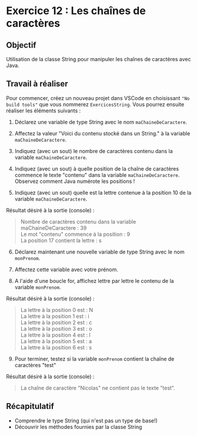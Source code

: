# Exercice 12 : Les chaînes de caractères

## Objectif
Utilisation de la classe String pour manipuler les chaînes de caractères avec Java. 

## Travail à réaliser
Pour commencer, créez un nouveau projet dans VSCode en choisissant `"No build tools"` que vous nommerez `ExercicesString`. Vous pourrez ensuite réaliser les éléments suivants :  

1. Déclarez une variable de type String avec le nom `maChaineDeCaractere`. 

2. Affectez la valeur "Voici du contenu stocké dans un String." à la variable `maChaineDeCaractere`. 

3. Indiquez (avec un sout) le nombre de caractères contenu dans la variable `maChaineDeCaractere`. 

4. Indiquez (avec un sout) à quelle position de la chaîne de caractères commence le texte "contenu" dans la variable `maChaineDeCaractere`. Observez comment Java numérote les positions ! 

5. Indiquez (avec un sout) quelle est la lettre contenue à la position 10 de la variable `maChaineDeCaractere`. 

Résultat désiré à la sortie (console) : 

>Nombre de caractères contenu dans la variable maChaineDeCaractere : 39 <br>
>Le mot "contenu" commence à la position : 9 <br>
>La position 17 contient la lettre : s <br>

6. Déclarez maintenant une nouvelle variable de type String avec le nom `monPrenom`. 

7. Affectez cette variable avec votre prénom. 

8. A l'aide d'une boucle for, affichez lettre par lettre le contenu de la variable `monPrenom`. 

Résultat désiré à la sortie (console) : 

>La lettre à la position 0 est : N <br>
>La lettre à la position 1 est : i <br>
>La lettre à la position 2 est : c <br>
>La lettre à la position 3 est : o <br>
>La lettre à la position 4 est : l <br>
>La lettre à la position 5 est : a <br>
>La lettre à la position 6 est : s <br>

9. Pour terminer, testez si la variable `monPrenom` contient la chaîne de caractères "test" 

Résultat désiré à la sortie (console) : 

>La chaîne de caractère "Nicolas" ne contient pas le texte "test". 

## Récapitulatif
- Comprendre le type String (qui n'est pas un type de base!)
- Découvrir les méthodes fournies par la classe String